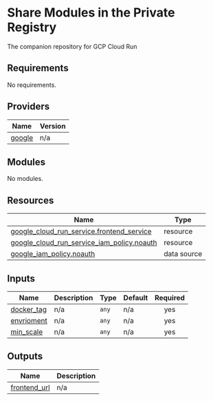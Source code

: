 # Share Modules in the Private Registry

The companion repository for GCP Cloud Run

## Requirements

No requirements.

## Providers

| Name | Version |
|------|---------|
| <a name="provider_google"></a> [google](#provider\_google) | n/a |

## Modules

No modules.

## Resources

| Name | Type |
|------|------|
| [google_cloud_run_service.frontend_service](https://registry.terraform.io/providers/hashicorp/google/latest/docs/resources/cloud_run_service) | resource |
| [google_cloud_run_service_iam_policy.noauth](https://registry.terraform.io/providers/hashicorp/google/latest/docs/resources/cloud_run_service_iam_policy) | resource |
| [google_iam_policy.noauth](https://registry.terraform.io/providers/hashicorp/google/latest/docs/data-sources/iam_policy) | data source |

## Inputs

| Name | Description | Type | Default | Required |
|------|-------------|------|---------|:--------:|
| <a name="input_docker_tag"></a> [docker\_tag](#input\_docker\_tag) | n/a | `any` | n/a | yes |
| <a name="input_envrioment"></a> [envrioment](#input\_envrioment) | n/a | `any` | n/a | yes |
| <a name="input_min_scale"></a> [min\_scale](#input\_min\_scale) | n/a | `any` | n/a | yes |

## Outputs

| Name | Description |
|------|-------------|
| <a name="output_frontend_url"></a> [frontend\_url](#output\_frontend\_url) | n/a |